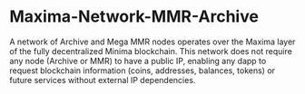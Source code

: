 # Maxima-Network-MMR-Archive
A network of Archive and Mega MMR nodes operates over the Maxima layer of the fully decentralized Minima blockchain. This network does not require any node (Archive or MMR) to have a public IP, enabling any dapp to request blockchain information (coins, addresses, balances, tokens) or future services without external IP dependencies.
